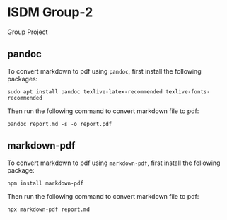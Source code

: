 # ISDM Group-2
Group Project


## pandoc

To convert markdown to pdf using `pandoc`, first install the following packages:
```
sudo apt install pandoc texlive-latex-recommended texlive-fonts-recommended
```

Then run the following command to convert markdown file to pdf:
```
pandoc report.md -s -o report.pdf
```

## markdown-pdf

To convert markdown to pdf using `markdown-pdf`, first install the following package:
```
npm install markdown-pdf
```

Then run the following command to convert markdown file to pdf:
```
npx markdown-pdf report.md
```

